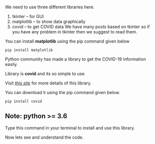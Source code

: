 We need to use three different libraries here.

1. tkinter – for GUI
2. matplotlib – to show data graphically
3. covid – to get COVID data
We have many posts based on tkinter so if you have any problem in tkinter then we suggest to read them.

You can install **matplotlib** using the pip command given below

`pip install matplotlib`

Python community has made a library to get the COVID-19 information easily.

Library is **covid** and its so simple to use.

Visit *[this site](https://pypi.org/project/covid/)* for more details of this library.

You can download it using the pip command given below.

`pip install covid`

## Note: python >= 3.6

Type this command in your terminal to install and use this library.

Now lets see and understand the code.
